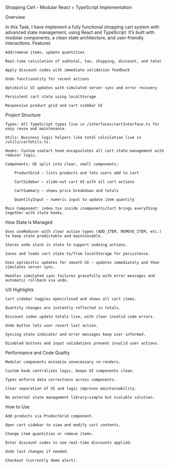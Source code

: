 Shopping Cart - Modular React + TypeScript Implementation

Overview

In this Task, I have implement a fully functional shopping cart system with advanced state management, using React and TypeScript. It’s built with modular components, a clean state architecture, and user-friendly interactions.
Features

    Add/remove items, update quantities

    Real-time calculation of subtotal, tax, shipping, discount, and total

    Apply discount codes with immediate validation feedback

    Undo functionality for recent actions

    Optimistic UI updates with simulated server sync and error recovery

    Persistent cart state using localStorage

    Responsive product grid and cart sidebar UI

Project Structure

    Types: All TypeScript types live in /interfaces/cartInterface.ts for easy reuse and maintenance.

    Utils: Business logic helpers like total calculation live in /utils/cartUtils.ts.

    Hooks: Custom useCart hook encapsulates all cart state management with reducer logic.

    Components: UI split into clear, small components:

        ProductGrid — lists products and lets users add to cart

        CartSidebar — slide-out cart UI with all cart actions

        CartSummary — shows price breakdown and totals

        QuantityInput — numeric input to update item quantity

    Main Component: index.tsx inside /components/Cart brings everything together with state hooks.

How State Is Managed

    Uses useReducer with clear action types (ADD_ITEM, REMOVE_ITEM, etc.) to keep state predictable and maintainable.

    Stores undo stack in state to support undoing actions.

    Saves and loads cart state to/from localStorage for persistence.

    Uses optimistic updates for smooth UI — updates immediately and then simulates server sync.

    Handles simulated sync failures gracefully with error messages and automatic rollback via undo.

UX Highlights

    Cart sidebar toggles open/closed and shows all cart items.

    Quantity changes are instantly reflected in totals.

    Discount codes update totals live, with clear invalid code errors.

    Undo button lets user revert last action.

    Syncing state indicator and error messages keep user informed.

    Disabled buttons and input validations prevent invalid user actions.

Performance and Code Quality

    Modular components minimize unnecessary re-renders.

    Custom hook centralizes logic, keeps UI components clean.

    Types enforce data correctness across components.

    Clear separation of UI and logic improves maintainability.

    No external state management library—simple but scalable solution.

How to Use

    Add products via ProductGrid component.

    Open cart sidebar to view and modify cart contents.

    Change item quantities or remove items.

    Enter discount codes to see real-time discounts applied.

    Undo last changes if needed.

    Checkout (currently demo alert).
